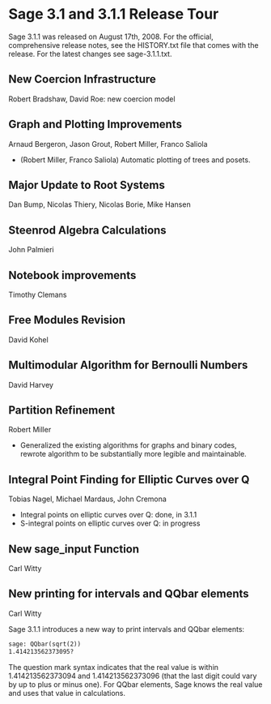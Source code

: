 

# Sage 3.1 and 3.1.1 Release Tour

Sage 3.1.1 was released on August 17th, 2008. For the official, comprehensive release notes, see the HISTORY.txt file that comes with the release. For the latest changes see sage-3.1.1.txt.  


## New Coercion Infrastructure

Robert Bradshaw, David Roe: new coercion model 


## Graph and Plotting Improvements

Arnaud Bergeron, Jason Grout, Robert Miller, Franco Saliola 

   * (Robert Miller, Franco Saliola) Automatic plotting of trees and posets. 

## Major Update to Root Systems

Dan Bump, Nicolas Thiery, Nicolas Borie, Mike Hansen 


## Steenrod Algebra Calculations

John Palmieri 


## Notebook improvements

Timothy Clemans 


## Free Modules Revision

David Kohel 


## Multimodular Algorithm for Bernoulli Numbers

David Harvey 


## Partition Refinement

Robert Miller 

   * Generalized the existing algorithms for graphs and binary codes, rewrote algorithm to be substantially more legible and maintainable. 

## Integral Point Finding for Elliptic Curves over Q

Tobias Nagel, Michael Mardaus, John Cremona 

   * Integral points on elliptic curves over Q: done, in 3.1.1 
   * S-integral points on elliptic curves over Q: in progress 

## New sage_input Function

Carl Witty 


## New printing for intervals and QQbar elements

Carl Witty 

Sage 3.1.1 introduces a new way to print intervals and QQbar elements: 
```txt
sage: QQbar(sqrt(2))
1.414213562373095?
```
The question mark syntax indicates that the real value is within 1.414213562373094 and 1.414213562373096 (that the last digit could vary by up to plus or minus one).  For QQbar elements, Sage knows the real value and uses that value in calculations. 
